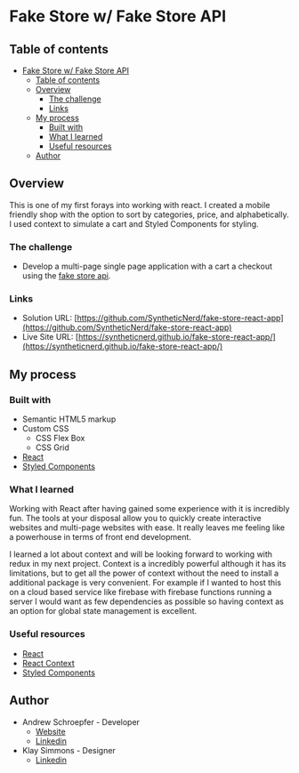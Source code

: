# Fake Store w/ Fake Store API

## Table of contents

- [Fake Store w/ Fake Store API](#fake-store-w-fake-store-api)
  - [Table of contents](#table-of-contents)
  - [Overview](#overview)
    - [The challenge](#the-challenge)
    - [Links](#links)
  - [My process](#my-process)
    - [Built with](#built-with)
    - [What I learned](#what-i-learned)
    - [Useful resources](#useful-resources)
  - [Author](#author)

## Overview

This is one of my first forays into working with react. I created a mobile friendly shop with the option to sort by categories, price, and alphabetically. I used context to simulate a cart and Styled Components for styling.

### The challenge

- Develop a multi-page single page application with a cart a checkout using the [fake store api](https://fakestoreapi.com/).

### Links

- Solution URL: [https://github.com/SyntheticNerd/fake-store-react-app](https://github.com/SyntheticNerd/fake-store-react-app)
- Live Site URL: [https://syntheticnerd.github.io/fake-store-react-app/](https://syntheticnerd.github.io/fake-store-react-app/)

## My process

### Built with

- Semantic HTML5 markup
- Custom CSS
  - CSS Flex Box
  - CSS Grid
- [React](https://reactjs.org/)
- [Styled Components](https://styled-components.com/)

### What I learned

Working with React after having gained some experience with it is incredibly fun. The tools at your disposal allow you to quickly create interactive websites and multi-page websites with ease. It really leaves me feeling like a powerhouse in terms of front end development.

I learned a lot about context and will be looking forward to working with redux in my next project. Context is a incredibly powerful although it has its limitations, but to get all the power of context without the need to install a additional package is very convenient. For example if I wanted to host this on a cloud based service like firebase with firebase functions running a server I would want as few dependencies as possible so having context as an option for global state management is excellent.

### Useful resources

- [React](https://reactjs.org/)
- [React Context](https://reactjs.org/docs/context.html)
- [Styled Components](https://styled-components.com/)

## Author

- Andrew Schroepfer - Developer
  - [Website](https://syntheticnerd.github.io/)
  - [Linkedin](https://www.linkedin.com/in/andrew-schroepfer/)
- Klay Simmons - Designer
  - [Linkedin](https://www.linkedin.com/in/klay-simmons-b82b08221/)
